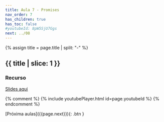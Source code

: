 ```yaml
---
title: Aula 7 - Promises
nav_order: 7
has_children: true
has_toc: false
#youtubeId: 8pW5SjU7Ggs
next: ../08
---
```


{% assign title = page.title | split: "-" %}

## {{ title | slice: 1 }}

### Recurso

<span class="fs-3">
<a href="{{site.baseurl}}/assets/downloads/07-Promises.pdf" class="btn" target="_blank">Slides aqui</a>
</span>

{% comment %}
{% include youtubePlayer.html id=page.youtubeId %}
{% endcomment %}


<span class="fs-3 float-right">
[Próxima aulas]({{page.next}}){: .btn }
</span>

